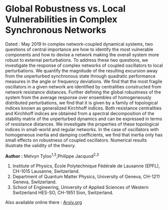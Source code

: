 # Global Robustness vs. Local Vulnerabilities in Complex Synchronous Networks
 Dated : May 2019
 In complex network-coupled dynamical systems, two questions of central importance are how to
identify the most vulnerable components and how to devise a network making the overall system
more robust to external perturbations. To address these two questions, we investigate the response
of complex networks of coupled oscillators to local perturbations. We quantify the magnitude of the
resulting excursion away from the unperturbed synchronous state through quadratic performance
measures in the angle or frequency deviations. We find that the most fragile oscillators in a given
network are identified by centralities constructed from network resistance distances. Further defining
the global robustness of the system from the average response over ensembles of homogeneously
distributed perturbations, we find that it is given by a family of topological indices known as
generalized Kirchhoff indices. Both resistance centralities and Kirchhoff indices are obtained from a
spectral decomposition of the stability matrix of the unperturbed dynamics and can be expressed in
terms of resistance distances. We investigate the properties of these topological indices in small-world
and regular networks. In the case of oscillators with homogeneous inertia and damping coefficients,
we find that inertia only has small effects on robustness of coupled oscillators. Numerical results
illustrate the validity of the theory.

 **Author :** Melvyn Tyloo<sup>1,3</sup>,Philippe Jacquod<sup>2,3</sup> 
 1) Institute of Physics, École Polytechnique Fédérale de Lausanne (EPFL), CH-1015 Lausanne, Switzerland.
 2) Department of Quantum Matter Physics, University of Geneva, CH-1211 Geneva, Switzerland.
 3) School of Engineering, University of Applied Sciences of Western Switzerland HES-SO, CH-1951 Sion, Switzerland.

 Also available online there : [Arxiv.org](https://arxiv.org/abs/1905.03582) 
 
<!-- keywords: Network Robustness, Robustness Networks Vulnerability Centrality Resistance-->
<!-- link: -->
